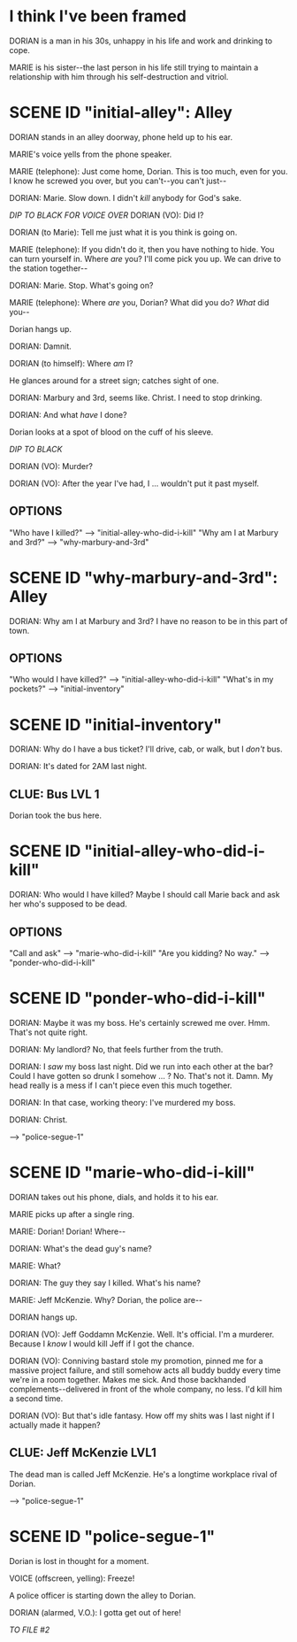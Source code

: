 # I think I've been framed

DORIAN is a man in his 30s, unhappy in his life and work and drinking to cope.

MARIE is his sister--the last person in his life still trying to maintain a relationship
with him through his self-destruction and vitriol.

# SCENE ID "initial-alley": Alley
DORIAN stands in an alley doorway, phone held up to his ear.

MARIE's voice yells from the phone speaker.

MARIE (telephone): Just come home, Dorian. This is too much, even for you.
                   I know he screwed you over, but you can't--you can't just--

DORIAN: Marie. Slow down. I didn't *kill* anybody for God's sake.

*DIP TO BLACK FOR VOICE OVER*
DORIAN (VO): Did I?

DORIAN (to Marie): Tell me just what it is you think is going on.

MARIE (telephone): If you didn't do it, then you have nothing to hide. You can turn
                   yourself in. Where *are* you? I'll come pick you up. We can drive to
                   the station together--

DORIAN: Marie. Stop. What's going on?

MARIE (telephone): Where *are* you, Dorian? What did you do? *What* did you--

Dorian hangs up.

DORIAN: Damnit.

DORIAN (to himself): Where *am* I?

He glances around for a street sign; catches sight of one.

DORIAN: Marbury and 3rd, seems like. Christ. I need to stop drinking.

DORIAN: And what *have* I done?

Dorian looks at a spot of blood on the cuff of his sleeve.

*DIP TO BLACK*

DORIAN (VO): Murder?

DORIAN (VO): After the year I've had, I ... wouldn't put it past myself.

## OPTIONS
"Who have I killed?" --> "initial-alley-who-did-i-kill"
"Why am I at Marbury and 3rd?" --> "why-marbury-and-3rd"


# SCENE ID "why-marbury-and-3rd": Alley
DORIAN: Why am I at Marbury and 3rd? I have no reason to be in this part of town.

## OPTIONS
"Who would I have killed?" --> "initial-alley-who-did-i-kill"
"What's in my pockets?" --> "initial-inventory"

# SCENE ID "initial-inventory"
DORIAN: Why do I have a bus ticket? I'll drive, cab, or walk, but I _don't_ bus.

DORIAN: It's dated for 2AM last night.

## CLUE: Bus LVL 1
Dorian took the bus here.

# SCENE ID "initial-alley-who-did-i-kill"
DORIAN: Who would I have killed? Maybe I should call Marie back and ask her who's
        supposed to be dead.

## OPTIONS
"Call and ask" --> "marie-who-did-i-kill"
"Are you kidding? No way." --> "ponder-who-did-i-kill"

# SCENE ID "ponder-who-did-i-kill"
DORIAN: Maybe it was my boss. He's certainly screwed me over. Hmm. That's not quite
        right.

DORIAN: My landlord? No, that feels further from the truth.

DORIAN: I *saw* my boss last night. Did we run into each other at the bar? Could I have
        gotten so drunk I somehow ... ? No. That's not it. Damn. My head really is a
        mess if I can't piece even this much together.

DORIAN: In that case, working theory: I've murdered my boss.

DORIAN: Christ.


--> "police-segue-1"

# SCENE ID "marie-who-did-i-kill"
DORIAN takes out his phone, dials, and holds it to his ear.

MARIE picks up after a single ring.

MARIE: Dorian! Dorian! Where--

DORIAN: What's the dead guy's name?

MARIE: What?

DORIAN: The guy they say I killed. What's his name?

MARIE: Jeff McKenzie. Why? Dorian, the police are--

DORIAN hangs up.

DORIAN (VO): Jeff Goddamn McKenzie. Well. It's official. I'm a murderer. Because I
             *know* I would kill Jeff if I got the chance.

DORIAN (VO): Conniving bastard stole my promotion, pinned me for a massive project
             failure, and still somehow acts all buddy buddy every time we're in a
             room together. Makes me sick. And those backhanded complements--delivered
             in front of the whole company, no less. I'd kill him a second time.

DORIAN (VO): But that's idle fantasy. How off my shits was I last night if I actually
             made it happen?

## CLUE: Jeff McKenzie LVL1
The dead man is called Jeff McKenzie. He's a longtime workplace rival of Dorian.

--> "police-segue-1"

# SCENE ID "police-segue-1"
Dorian is lost in thought for a moment.

VOICE (offscreen, yelling): Freeze!

A police officer is starting down the alley to Dorian.

DORIAN (alarmed, V.O.): I gotta get out of here!





*TO FILE #2*
